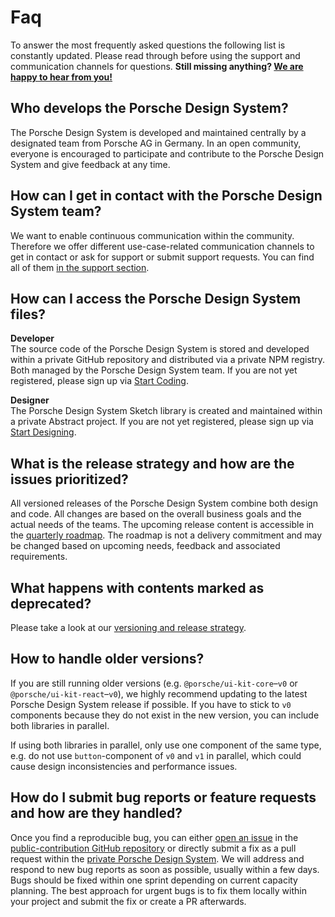 # Faq

To answer the most frequently asked questions the following list is constantly updated. Please read through before using the support and communication channels for questions. **Still missing anything? [We are happy to hear from you!](#/help/support)**

## Who develops the Porsche Design System?
The Porsche Design System is developed and maintained centrally by a designated team from Porsche AG in Germany. In an open community, everyone is encouraged to participate and contribute to the Porsche Design System and give feedback at any time.

## How can I get in contact with the Porsche Design System team?
We want to enable continuous communication within the community. Therefore we offer different use-case-related communication channels to get in contact or ask for support or submit support requests. You can find all of them [in the support section](#/help/support).

## How can I access the Porsche Design System files?
**Developer**  
The source code of the Porsche Design System is stored and developed within a private GitHub repository and distributed via a private NPM registry. Both managed by the Porsche Design System team. If you are not yet registered, please sign up via [Start Coding](#/start-coding/introduction).

**Designer**  
The Porsche Design System Sketch library is created and maintained within a private Abstract project. If you are not yet registered, please sign up via [Start Designing](#/start-designing/introduction).

## What is the release strategy and how are the issues prioritized?
All versioned releases of the Porsche Design System combine both design and code. All changes are based on the overall business goals and the actual needs of the teams. The upcoming release content is accessible in the [quarterly roadmap](#/news/roadmap). The roadmap is not a delivery commitment and may be changed based on upcoming needs, feedback and associated requirements.

## What happens with contents marked as deprecated?
Please take a look at our [versioning and release strategy](#/news/versioning).

## How to handle older versions?
If you are still running older versions (e.g. `@porsche/ui-kit-core`–`v0` or `@porsche/ui-kit-react`–`v0`), we highly recommend updating to the latest Porsche Design System release if possible. If you have to stick to `v0` components because they do not exist in the new version, you can include both libraries in parallel.

If using both libraries in parallel, only use one component of the same type, e.g. do not use `button`-component of `v0` and `v1` in parallel, which could cause design inconsistencies and performance issues.

## How do I submit bug reports or feature requests and how are they handled?
Once you find a reproducible bug, you can either [open an issue](https://github.com/porscheui/porsche-ui-contribution/issues/new/choose) in the [public-contribution GitHub repository](https://github.com/porscheui/porsche-ui-contribution) or directly submit a fix as a pull request within the [private Porsche Design System](https://github.com/porscheui/porsche-design-system). We will address and respond to new bug reports as soon as possible, usually within a few days. Bugs should be fixed within one sprint depending on current capacity planning. The best approach for urgent bugs is to fix them locally within your project and submit the fix or create a PR afterwards.